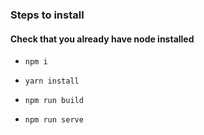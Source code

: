 <h3> Steps to install </h3>

<h4> Check that you already have node installed </h4>

- `npm i`

- `yarn install`

- `npm run build`

- `npm run serve`